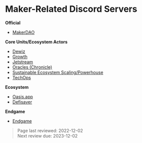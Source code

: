 # Maker-Related Discord Servers

**Official**
* [MakerDAO](https://discord.gg/RBRumCpEDH)

**Core Units/Ecosystem Actors**
* [Dewiz](https://discord.gg/uvXJqP5fnJ)
* [Growth](https://discord.gg/e4gGVU5CJY)
* [Jetstream](https://discord.gg/g2N9MmhCEY)
* [Oracles (Chronicle)](https://discord.gg/D8qQTEHQHJ)
* [Sustainable Ecosystem Scaling/Powerhouse](https://discord.gg/hMrfhqEFb2)
* [TechOps](https://discord.gg/9tCTbRC4)

**Ecosystem**
* [Oasis.app](https://discord.gg/oasisapp)
* [Defisaver](https://discord.com/invite/XGDJHhZ)

**Endgame**
* [Endgame](https://discord.gg/2YwznMCxEd)

>Page last reviewed: 2022-12-02  
>Next review due: 2023-12-02  
